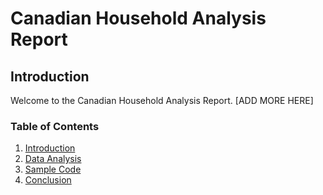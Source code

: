 # Canadian Household Analysis Report

## Introduction

Welcome to the Canadian Household Analysis Report. [ADD MORE HERE]

### Table of Contents
1. [Introduction](#introduction)
2. [Data Analysis](#data-analysis)
3. [Sample Code](#sample-code)
4. [Conclusion](#conclusion)
